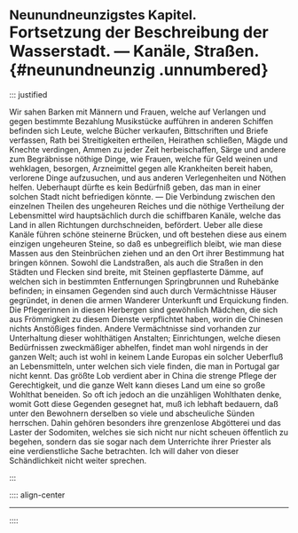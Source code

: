 # <small>Neunundneunzigstes Kapitel.</small><br />Fortsetzung der Beschreibung der Wasserstadt. — Kanäle, Straßen.{#neunundneunzig .unnumbered}

::: justified

Wir sahen Barken mit Männern und Frauen, welche auf Verlangen und gegen
bestimmte Bezahlung Musikstücke aufführen in anderen Schiffen befinden sich
Leute, welche Bücher verkaufen, Bittschriften und Briefe verfassen, Rath bei
Streitigkeiten ertheilen, Heirathen schließen, Mägde und Knechte verdingen,
Ammen zu jeder Zeit herbeischaffen, Särge und andere zum Begräbnisse nöthige
Dinge, wie Frauen, welche für Geld weinen und wehklagen, besorgen, Arzneimittel
gegen alle Krankheiten bereit haben, verlorene Dinge aufzusuchen, und aus
anderen Verlegenheiten und Nöthen helfen. Ueberhaupt dürfte es kein Bedürfniß
geben, das man in einer solchen Stadt nicht befriedigen könnte. — Die Verbindung
zwischen den einzelnen Theilen des ungeheuren Reiches und die nöthige
Vertheilung der Lebensmittel wird hauptsächlich durch die schiffbaren Kanäle,
welche das Land in allen Richtungen durchschneiden, befördert. Ueber alle diese
Kanäle führen schöne steinerne Brücken, und oft bestehen diese aus einem
einzigen ungeheuren Steine, so daß es unbegreiflich bleibt, wie man diese Massen
aus den Steinbrüchen ziehen und an den Ort ihrer Bestimmung hat bringen können.
Sowohl die Landstraßen, als auch die Straßen in den Städten und Flecken sind
breite, mit Steinen gepflasterte Dämme, auf welchen sich in bestimmten
Entfernungen Springbrunnen und Ruhebänke befinden; in einsamen Gegenden sind
auch durch Vermächtnisse Häuser gegründet, in denen die armen Wanderer
Unterkunft und Erquickung finden. Die Pflegerinnen in diesen Herbergen sind
gewöhnlich Mädchen, die sich aus Frömmigkeit zu diesem Dienste verpflichtet
haben, worin die Chinesen nichts Anstößiges finden. Andere Vermächtnisse sind
vorhanden zur Unterhaltung dieser wohlthätigen Anstalten; Einrichtungen, welche
diesen Bedürfnissen zweckmäßiger abhelfen, findet man wohl nirgends in der
ganzen Welt; auch ist wohl in keinem Lande Europas ein solcher Ueberfluß an
Lebensmitteln, unter welchen sich viele finden, die man in Portugal gar nicht
kennt. Das größte Lob verdient aber in China die strenge Pflege der
Gerechtigkeit, und die ganze Welt kann dieses Land um eine so große Wohlthat
beneiden. So oft ich jedoch an die unzähligen Wohlthaten denke, womit Gott diese
Gegenden gesegnet hat, muß ich lebhaft bedauern, daß unter den Bewohnern
derselben so viele und abscheuliche Sünden herrschen. Dahin gehören besonders
ihre grenzenlose Abgötterei und das Laster der Sodomiten, welches sie sich nicht
nur nicht scheuen öffentlich zu begehen, sondern das sie sogar nach dem
Unterrichte ihrer Priester als eine verdienstliche Sache betrachten. Ich will
daher von dieser Schändlichkeit nicht weiter sprechen.

:::

:::: align-center
****
::::
